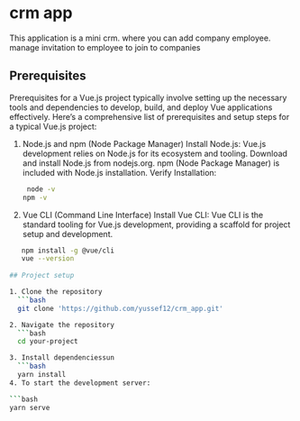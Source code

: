 # crm app

This application is a mini crm. where you can add company employee. manage invitation to employee to join to companies

## Prerequisites

Prerequisites for a Vue.js project typically involve setting up the necessary tools and dependencies to develop, build,
and deploy Vue applications effectively. Here’s a comprehensive list of prerequisites and setup steps for a typical
Vue.js project:

1. Node.js and npm (Node Package Manager)
   Install Node.js: Vue.js development relies on Node.js for its ecosystem and tooling.
   Download and install Node.js from nodejs.org.
   npm (Node Package Manager) is included with Node.js installation.
   Verify Installation:
   ```bash 
    node -v
   npm -v
 2. Vue CLI (Command Line Interface)
    Install Vue CLI: Vue CLI is the standard tooling for Vue.js development, providing a scaffold for project setup and development.
 ```bash 
    npm install -g @vue/cli
    vue --version
    
## Project setup

1. Clone the repository
   ```bash 
   git clone 'https://github.com/yussef12/crm_app.git'

2. Navigate the repository
   ```bash
   cd your-project

3. Install dependenciessun
   ```bash
   yarn install
4. To start the development server:

```bash
yarn serve
```


